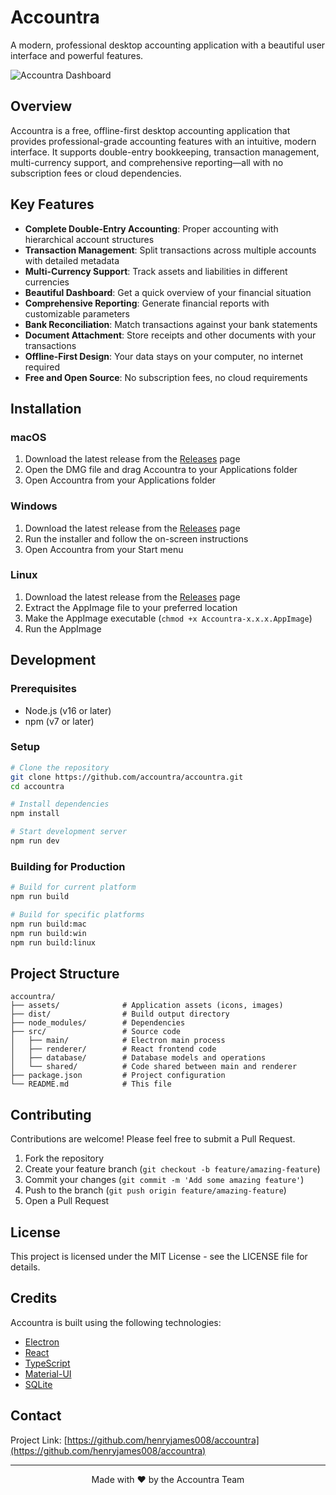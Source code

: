 # Accountra

A modern, professional desktop accounting application with a beautiful user interface and powerful features.

![Accountra Dashboard](https://via.placeholder.com/1200x800.png?text=Accountra+Dashboard)

## Overview

Accountra is a free, offline-first desktop accounting application that provides professional-grade accounting features with an intuitive, modern interface. It supports double-entry bookkeeping, transaction management, multi-currency support, and comprehensive reporting—all with no subscription fees or cloud dependencies.

## Key Features

- **Complete Double-Entry Accounting**: Proper accounting with hierarchical account structures
- **Transaction Management**: Split transactions across multiple accounts with detailed metadata
- **Multi-Currency Support**: Track assets and liabilities in different currencies
- **Beautiful Dashboard**: Get a quick overview of your financial situation
- **Comprehensive Reporting**: Generate financial reports with customizable parameters
- **Bank Reconciliation**: Match transactions against your bank statements
- **Document Attachment**: Store receipts and other documents with your transactions
- **Offline-First Design**: Your data stays on your computer, no internet required
- **Free and Open Source**: No subscription fees, no cloud requirements

## Installation

### macOS

1. Download the latest release from the [Releases](https://github.com/henryjames008/accountra/releases) page
2. Open the DMG file and drag Accountra to your Applications folder
3. Open Accountra from your Applications folder

### Windows

1. Download the latest release from the [Releases](https://github.com/henryjames008/accountra/releases) page
2. Run the installer and follow the on-screen instructions
3. Open Accountra from your Start menu

### Linux

1. Download the latest release from the [Releases](https://github.com/henryjames008/accountra/releases) page
2. Extract the AppImage file to your preferred location
3. Make the AppImage executable (`chmod +x Accountra-x.x.x.AppImage`)
4. Run the AppImage

## Development

### Prerequisites

- Node.js (v16 or later)
- npm (v7 or later)

### Setup

```bash
# Clone the repository
git clone https://github.com/accountra/accountra.git
cd accountra

# Install dependencies
npm install

# Start development server
npm run dev
```

### Building for Production

```bash
# Build for current platform
npm run build

# Build for specific platforms
npm run build:mac
npm run build:win
npm run build:linux
```

## Project Structure

```
accountra/
├── assets/              # Application assets (icons, images)
├── dist/                # Build output directory
├── node_modules/        # Dependencies
├── src/                 # Source code
│   ├── main/            # Electron main process
│   ├── renderer/        # React frontend code
│   ├── database/        # Database models and operations
│   └── shared/          # Code shared between main and renderer
├── package.json         # Project configuration
└── README.md            # This file
```

## Contributing

Contributions are welcome! Please feel free to submit a Pull Request.

1. Fork the repository
2. Create your feature branch (`git checkout -b feature/amazing-feature`)
3. Commit your changes (`git commit -m 'Add some amazing feature'`)
4. Push to the branch (`git push origin feature/amazing-feature`)
5. Open a Pull Request

## License

This project is licensed under the MIT License - see the LICENSE file for details.

## Credits

Accountra is built using the following technologies:

- [Electron](https://www.electronjs.org/)
- [React](https://reactjs.org/)
- [TypeScript](https://www.typescriptlang.org/)
- [Material-UI](https://mui.com/)
- [SQLite](https://www.sqlite.org/)

## Contact

Project Link: [https://github.com/henryjames008/accountra](https://github.com/henryjames008/accountra)

---

<p align="center">
  Made with ❤️ by the Accountra Team
</p> 
